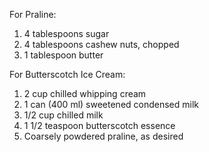 For Praline:
1. 4 tablespoons sugar
2. 4 tablespoons cashew nuts, chopped
3. 1 tablespoon butter

For Butterscotch Ice Cream:
1. 2 cup chilled whipping cream
2. 1 can (400 ml) sweetened condensed milk
3. 1/2 cup chilled milk
4. 1 1/2 teaspoon butterscotch essence
5. Coarsely powdered praline, as desired